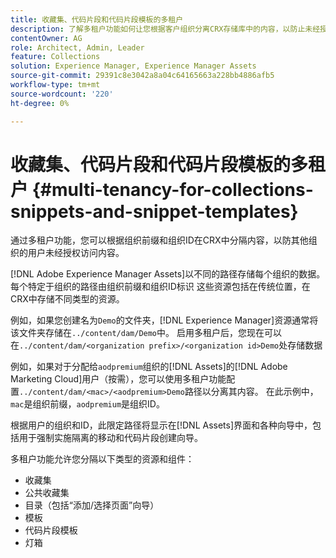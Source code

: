```yaml
---
title: 收藏集、代码片段和代码片段模板的多租户
description: 了解多租户功能如何让您根据客户组织分离CRX存储库中的内容，以防止未经授权的访问。
contentOwner: AG
role: Architect, Admin, Leader
feature: Collections
solution: Experience Manager, Experience Manager Assets
source-git-commit: 29391c8e3042a8a04c64165663a228bb4886afb5
workflow-type: tm+mt
source-wordcount: '220'
ht-degree: 0%

---
```


# 收藏集、代码片段和代码片段模板的多租户 {#multi-tenancy-for-collections-snippets-and-snippet-templates}

通过多租户功能，您可以根据组织前缀和组织ID在CRX中分隔内容，以防其他组织的用户未经授权访问内容。

[!DNL Adobe Experience Manager Assets]以不同的路径存储每个组织的数据。 每个特定于组织的路径由组织前缀和组织ID标识
这些资源包括在传统位置，在CRX中存储不同类型的资源。

例如，如果您创建名为`Demo`的文件夹，[!DNL Experience Manager]资源通常将该文件夹存储在`../content/dam/Demo`中。 启用多租户后，您现在可以在`../content/dam/<organization prefix>/<organization id>Demo`处存储数据

例如，如果对于分配给`aodpremium`组织的[!DNL Assets]的[!DNL Adobe Marketing Cloud]用户（按需），您可以使用多租户功能配置`../content/dam/<mac>/<aodpremium>Demo`路径以分离其内容。 在此示例中，`mac`是组织前缀，`aodpremium`是组织ID。

根据用户的组织和ID，此限定路径将显示在[!DNL Assets]界面和各种向导中，包括用于强制实施隔离的移动和代码片段创建向导。

多租户功能允许您分隔以下类型的资源和组件：

* 收藏集
* 公共收藏集
* 目录（包括“添加/选择页面”向导）
* 模板
* 代码片段模板
* 灯箱
